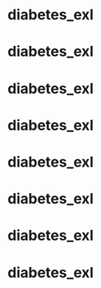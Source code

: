 # diabetes_exl
# diabetes_exl
# diabetes_exl
# diabetes_exl
# diabetes_exl
# diabetes_exl
# diabetes_exl
# diabetes_exl
